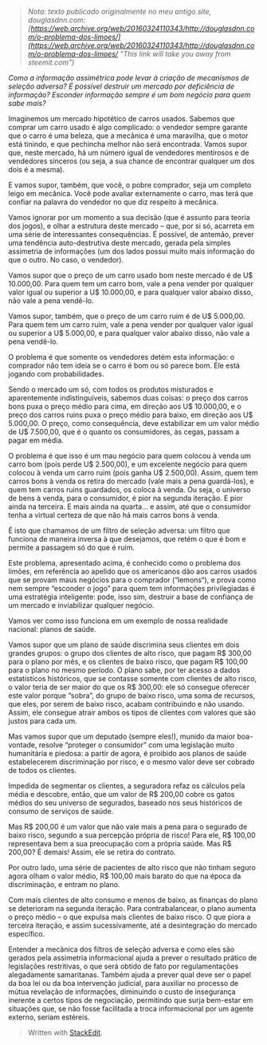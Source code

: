 > _Nota: texto publicado originalmente no meu antigo site, douglasdnn.com: [https://web.archive.org/web/20160324110343/http://douglasdnn.com/o-problema-dos-limoes/](https://web.archive.org/web/20160324110343/http://douglasdnn.com/o-problema-dos-limoes/ "This link will take you away from steemit.com")_

*_Como a informação assimétrica pode levar à criação de mecanismos de seleção adversa? É possível destruir um mercado por deficiência de informação? Esconder informação sempre é um bom negócio para quem sabe mais?_*

Imaginemos um mercado hipotético de carros usados. Sabemos que comprar um carro usado é algo complicado: o vendedor sempre garante que o carro é uma beleza, que a mecânica é uma maravilha, que o motor está tinindo, e que pechincha melhor não será encontrada. Vamos supor que, neste mercado, há um número igual de vendedores mentirosos e de vendedores sinceros (ou seja, a sua chance de encontrar qualquer um dos dois é a mesma).

E vamos supor, também, que você, o pobre comprador, seja um completo leigo em mecânica. Você pode avaliar externamente o carro, mas terá que confiar na palavra do vendedor no que diz respeito à mecânica.

Vamos ignorar por um momento a sua decisão (que é assunto para teoria dos jogos), e olhar a estrutura deste mercado – que, por si só, acarreta em uma série de interessantes consequências. É possível, de antemão, prever uma tendência auto-destrutiva deste mercado, gerada pela simples assimetria de informações (um dos lados possui muito mais informação do que o outro. No caso, o vendedor).

Vamos supor que o preço de um carro usado bom neste mercado é de U$ 10.000,00. Para quem tem um carro bom, vale a pena vender por qualquer valor igual ou superior a U$ 10.000,00, e para qualquer valor abaixo disso, não vale a pena vendê-lo.

Vamos supor, também, que o preço de um carro ruim é de U$ 5.000,00. Para quem tem um carro ruim, vale a pena vender por qualquer valor igual ou superior a U$ 5.000,00, e para qualquer valor abaixo disso, não vale a pena vendê-lo.

O problema é que somente os vendedores detém esta informação: o comprador não tem ideia se o carro é bom ou só parece bom. Ele está jogando com probabilidades.

Sendo o mercado um só, com todos os produtos misturados e aparentemente indistinguíveis, sabemos duas coisas: o preço dos carros bons puxa o preço médio para cima, em direção aos U$ 10.000,00, e o preço dos carros ruins puxa o preço médio para baixo, em direção aos U$ 5.000,00. O preço, como consequência, deve estabilizar em um valor médio de U$ 7.500,00, que é o quanto os consumidores, às cegas, passam a pagar em média.

O problema é que isso é um mau negócio para quem colocou à venda um carro bom (pois perde U$ 2.500,00), e um excelente negócio para quem colocou à venda um carro ruim (pois ganha U$ 2.500,00). Assim, quem tem carros bons à venda os retira do mercado (vale mais a pena guardá-los), e quem tem carros ruins guardados, os coloca à venda. Ou seja, o universo de bens à venda, para o consumidor, é pior na segunda iteração. E pior ainda na terceira. E mais ainda na quarta… e assim, até que o consumidor tenha a virtual certeza de que não há mais carros bons à venda.

É isto que chamamos de um filtro de seleção adversa: um filtro que funciona de maneira inversa à que desejamos, que retém o que é bom e permite a passagem só do que é ruim.

Este problema, apresentado acima, é conhecido como o problema dos limões, em referência ao apelido que os americanos dão aos carros usados que se provam maus negócios para o comprador (“lemons“), e prova como nem sempre “esconder o jogo” para quem tem informações privilegiadas é uma estratégia inteligente: pode, isso sim, destruir a base de confiança de um mercado e inviabilizar qualquer negócio.

Vamos ver como isso funciona em um exemplo de nossa realidade nacional: planos de saúde.

Vamos supor que um plano de saúde discrimina seus clientes em dois grandes grupos: o grupo dos clientes de alto risco, que pagam R$ 300,00 para o plano por mês, e os clientes de baixo risco, que pagam R$ 100,00 para o plano no mesmo período. O plano sabe, por ter acesso a dados estatísticos históricos, que se contasse somente com clientes de alto risco, o valor teria de ser maior do que os R$ 300,00: ele só consegue oferecer este valor porque “sobra”, do grupo de baixo risco, uma soma de recursos, que eles, por serem de baixo risco, acabam contribuindo e não usando. Assim, ele consegue atrair ambos os tipos de clientes com valores que são justos para cada um.

Mas vamos supor que um deputado (sempre eles!), munido da maior boa-vontade, resolve “proteger o consumidor” com uma legislação muito humanitária e piedosa: a partir de agora, é proibido aos planos de saúde estabelecerem discriminação por risco, e o mesmo valor deve ser cobrado de todos os clientes.

Impedida de segmentar os clientes, a seguradora refaz os cálculos pela média e descobre, então, que um valor de R$ 200,00 cobre os gatos médios do seu universo de segurados, baseado nos seus históricos de consumo de serviços de saúde.

Mas R$ 200,00 é um valor que não vale mais a pena para o segurado de baixo risco, segundo a sua percepção própria de risco! Para ele, R$ 100,00 representava bem a sua preocupação com a própria saúde. Mas R$ 200,00? É demais! Assim, ele se retira do contrato.

Por outro lado, uma série de pacientes de alto risco que não tinham seguro agora olham o valor médio, R$ 100,00 mais barato do que na época da discriminação, e entram no plano.

Com mais clientes de alto consumo e menos de baixo, as finanças do plano se deterioram na segunda iteração. Para contrabalancear, o plano aumenta o preço médio – o que expulsa mais clientes de baixo risco. O que piora a terceira iteração, e assim sucessivamente, até a desintegração do mercado específico.

Entender a mecânica dos filtros de seleção adversa e como eles são gerados pela assimetria informacional ajuda a prever o resultado prático de legislações restritivas, o que será obtido de fato por regulamentações alegadamente samaritanas. Também ajuda a prever qual deve ser o papel da boa lei ou da boa intervenção judicial, para auxiliar no processo de mútua revelação de informações, diminuindo o custo de insegurança inerente a certos tipos de negociação, permitindo que surja bem-estar em situações que, se não fosse facilitada a troca informacional por um agente externo, seriam estéreis.


> Written with [StackEdit](https://stackedit.io/).
<!--stackedit_data:
eyJoaXN0b3J5IjpbMTY5NDk4MDM2Ml19
-->